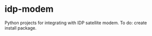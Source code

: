 # idp-modem
Python projects for integrating with IDP satellite modem. To do: create install package.

